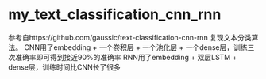 # my_text_classification_cnn_rnn

参考自https://github.com/gaussic/text-classification-cnn-rnn
复现文本分类算法。
CNN用了embedding + 一个卷积层 + 一个池化层 + 一个dense层，训练三次准确率即可得到接近90%的准确率
RNN用了embedding + 双层LSTM + dense层，训练时间比CNN长了很多

